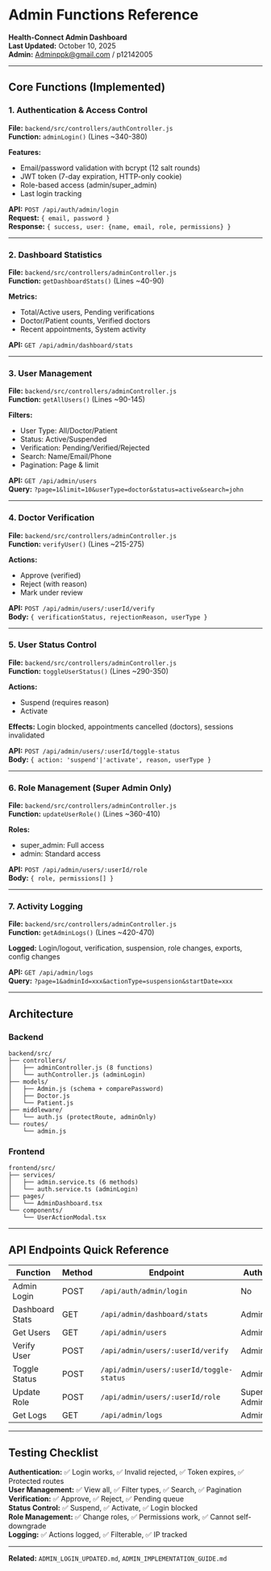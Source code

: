 # Admin Functions Reference

**Health-Connect Admin Dashboard**  
**Last Updated:** October 10, 2025  
**Admin:** Adminppk@gmail.com / p12142005

---

## Core Functions (Implemented)

### 1. Authentication & Access Control
**File:** `backend/src/controllers/authController.js`  
**Function:** `adminLogin()` (Lines ~340-380)

**Features:**
- Email/password validation with bcrypt (12 salt rounds)
- JWT token (7-day expiration, HTTP-only cookie)
- Role-based access (admin/super_admin)
- Last login tracking

**API:** `POST /api/auth/admin/login`  
**Request:** `{ email, password }`  
**Response:** `{ success, user: {name, email, role, permissions} }`

---

### 2. Dashboard Statistics
**File:** `backend/src/controllers/adminController.js`  
**Function:** `getDashboardStats()` (Lines ~40-90)

**Metrics:**
- Total/Active users, Pending verifications
- Doctor/Patient counts, Verified doctors
- Recent appointments, System activity

**API:** `GET /api/admin/dashboard/stats`

---

### 3. User Management
**File:** `backend/src/controllers/adminController.js`  
**Function:** `getAllUsers()` (Lines ~90-145)

**Filters:**
- User Type: All/Doctor/Patient
- Status: Active/Suspended
- Verification: Pending/Verified/Rejected
- Search: Name/Email/Phone
- Pagination: Page & limit

**API:** `GET /api/admin/users`  
**Query:** `?page=1&limit=10&userType=doctor&status=active&search=john`

---

### 4. Doctor Verification
**File:** `backend/src/controllers/adminController.js`  
**Function:** `verifyUser()` (Lines ~215-275)

**Actions:**
- Approve (verified)
- Reject (with reason)
- Mark under review

**API:** `POST /api/admin/users/:userId/verify`  
**Body:** `{ verificationStatus, rejectionReason, userType }`

---

### 5. User Status Control
**File:** `backend/src/controllers/adminController.js`  
**Function:** `toggleUserStatus()` (Lines ~290-350)

**Actions:**
- Suspend (requires reason)
- Activate

**Effects:** Login blocked, appointments cancelled (doctors), sessions invalidated

**API:** `POST /api/admin/users/:userId/toggle-status`  
**Body:** `{ action: 'suspend'|'activate', reason, userType }`

---

### 6. Role Management (Super Admin Only)
**File:** `backend/src/controllers/adminController.js`  
**Function:** `updateUserRole()` (Lines ~360-410)

**Roles:**
- super_admin: Full access
- admin: Standard access

**API:** `POST /api/admin/users/:userId/role`  
**Body:** `{ role, permissions[] }`

---

### 7. Activity Logging
**File:** `backend/src/controllers/adminController.js`  
**Function:** `getAdminLogs()` (Lines ~420-470)

**Logged:** Login/logout, verification, suspension, role changes, exports, config changes

**API:** `GET /api/admin/logs`  
**Query:** `?page=1&adminId=xxx&actionType=suspension&startDate=xxx`

---

## Architecture

### Backend
```
backend/src/
├── controllers/
│   ├── adminController.js (8 functions)
│   └── authController.js (adminLogin)
├── models/
│   ├── Admin.js (schema + comparePassword)
│   ├── Doctor.js
│   └── Patient.js
├── middleware/
│   └── auth.js (protectRoute, adminOnly)
└── routes/
    └── admin.js
```

### Frontend
```
frontend/src/
├── services/
│   ├── admin.service.ts (6 methods)
│   └── auth.service.ts (adminLogin)
├── pages/
│   └── AdminDashboard.tsx
└── components/
    └── UserActionModal.tsx
```

---

## API Endpoints Quick Reference

| Function | Method | Endpoint | Auth |
|----------|--------|----------|------|
| Admin Login | POST | `/api/auth/admin/login` | No |
| Dashboard Stats | GET | `/api/admin/dashboard/stats` | Admin |
| Get Users | GET | `/api/admin/users` | Admin |
| Verify User | POST | `/api/admin/users/:userId/verify` | Admin |
| Toggle Status | POST | `/api/admin/users/:userId/toggle-status` | Admin |
| Update Role | POST | `/api/admin/users/:userId/role` | Super Admin |
| Get Logs | GET | `/api/admin/logs` | Admin |

---

## Testing Checklist

**Authentication:** ✅ Login works, ✅ Invalid rejected, ✅ Token expires, ✅ Protected routes  
**User Management:** ✅ View all, ✅ Filter types, ✅ Search, ✅ Pagination  
**Verification:** ✅ Approve, ✅ Reject, ✅ Pending queue  
**Status Control:** ✅ Suspend, ✅ Activate, ✅ Login blocked  
**Role Management:** ✅ Change roles, ✅ Permissions work, ✅ Cannot self-downgrade  
**Logging:** ✅ Actions logged, ✅ Filterable, ✅ IP tracked

---

**Related:** `ADMIN_LOGIN_UPDATED.md`, `ADMIN_IMPLEMENTATION_GUIDE.md`
